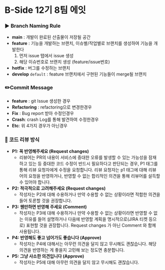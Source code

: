 # B-Side 12기 8팀 에잇

### ▶️ Branch Naming Rule
- **main** : 개발이 완료된 산출물이 저장될 공간
- **feature** : 기능을 개발하는 브랜치, 이슈별/작업별로 브랜치를 생성하여 기능을 개발한다
    1) 먼저 issue 탭에서 issue 생성
    2) 해당 이슈번호로 브랜치 생성 (feature/issue번호)
- **hotfix** : 버그를 수정하는 브랜치
- **develop** `default` : feature 브랜치에서 구현된 기능들이 merge될 브랜치

### ✏️Commit Message
- **feature** : git Issue 생성한 경우
- **Refactoring** : refactoring으로 변경한경우
- **Fix** :  Bug report 받아 수정인경우
- **Crash**: crash Log를 통해 발견하여 수정한경우
- **Etc**: 위 4가지 경우가 아닌경우

### 🤝 코드 리뷰 방식
- **P1: 꼭 반영해주세요 (Request changes)**
    - 리뷰어는 PR의 내용이 서비스에 중대한 오류를 발생할 수 있는 가능성을 잠재하고 있는 등 중대한 코드 수정이 반드시 필요하다고 판단되는 경우, P1 태그를 통해 리뷰 요청자에게 수정을 요청합니다. 리뷰 요청자는 p1 태그에 대해 리뷰어의 요청을 반영하거나, 반영할 수 없는 합리적인 의견을 통해 리뷰어를 설득할 수 있어야 합니다.
- **P2: 적극적으로 고려해주세요 (Request changes)**
    - 작성자는 P2에 대해 수용하거나 만약 수용할 수 없는 상황이라면 적합한 의견을 들어 토론할 것을 권장합니다.
- **P3: 웬만하면 반영해 주세요 (Comment)**
    - 작성자는 P3에 대해 수용하거나 만약 수용할 수 없는 상황이라면 반영할 수 없는 이유를 들어 설명하거나 다음에 반영할 계획을 명시적으로(JIRA 티켓 등으로) 표현할 것을 권장합니다. Request changes 가 아닌 Comment 와 함께 사용됩니다.
- **P4: 반영해도 좋고 넘어가도 좋습니다 (Approve)**
    - 작성자는 P4에 대해서는 아무런 의견을 달지 않고 무시해도 괜찮습니다. 해당 의견을 반영하는 게 좋을지 고민해 보는 정도면 충분합니다.
- **P5: 그냥 사소한 의견입니다 (Approve)**
    - 작성자는 P5에 대해 아무런 의견을 달지 않고 무시해도 괜찮습니다.

